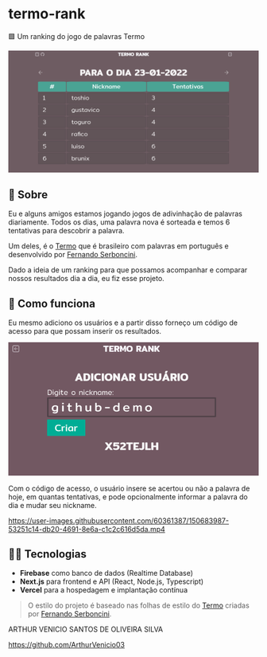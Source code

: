 # termo-rank
🟩 Um ranking do jogo de palavras Termo

![demo](./public/demo/rank.png)

## 📝 Sobre

Eu e alguns amigos estamos jogando jogos de adivinhação de palavras diariamente. Todos os dias, uma palavra nova é sorteada e temos 6 tentativas para descobrir a palavra.

Um deles, é o [Termo](https://term.ooo) que é brasileiro com palavras em português e desenvolvido por [Fernando Serboncini](https://fserb.com).

Dado a ideia de um ranking para que possamos acompanhar e comparar nossos resultados dia a dia, eu fiz esse projeto.

## 🧮 Como funciona

Eu mesmo adiciono os usuários e a partir disso forneço um código de acesso para que possam inserir os resultados.

![creation](./public/demo/create.png)

Com o código de acesso, o usuário insere se acertou ou não a palavra de hoje, em quantas tentativas, e pode opcionalmente informar a palavra do dia e mudar seu nickname.

https://user-images.githubusercontent.com/60361387/150683987-53251c14-db20-4691-8e6a-c1c2c616d5da.mp4

## 🧑‍💻 Tecnologias

- **Firebase** como banco de dados (Realtime Database)
- **Next.js** para frontend e API (React, Node.js, Typescript)
- **Vercel** para a hospedagem e implantação contínua

> O estilo do projeto é baseado nas folhas de estilo do [Termo](https://term.ooo) criadas por [Fernando Serboncini](https://fserb.com).


ARTHUR VENICIO SANTOS DE OLIVEIRA SILVA

https://github.com/ArthurVenicio03
